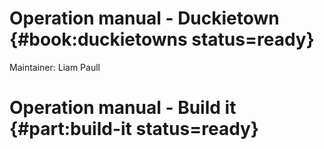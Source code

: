 # Operation manual - Duckietown {#book:duckietowns status=ready}

Maintainer: Liam Paull

# Operation manual - Build it {#part:build-it status=ready}
